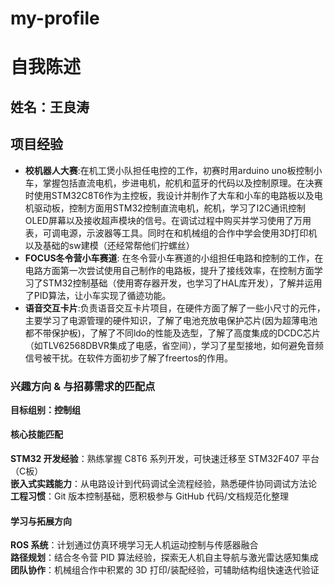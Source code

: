 # my-profile
# 自我陈述

## 姓名：王良涛    

## 项目经验
- **校机器人大赛**:在机工煲小队担任电控的工作，初赛时用arduino uno板控制小车，掌握包括直流电机，步进电机，舵机和蓝牙的代码以及控制原理。在决赛时使用STM32C8T6作为主控板，我设计并制作了大车和小车的电路板以及电机驱动板，控制方面用STM32控制直流电机，舵机，学习了I2C通讯控制OLED屏幕以及接收超声模块的信号。在调试过程中购买并学习使用了万用表，可调电源，示波器等工具。同时在和机械组的合作中学会使用3D打印机以及基础的sw建模（还经常帮他们拧螺丝）
- **FOCUS冬令营小车赛道**:  在冬令营小车赛道的小组担任电路和控制的工作，在电路方面第一次尝试使用自己制作的电路板，提升了接线效率，在控制方面学习了STM32控制基础（使用寄存器开发，也学习了HAL库开发），了解并运用了PID算法，让小车实现了循迹功能。
- **语音交互卡片**:负责语音交互卡片项目，在硬件方面了解了一些小尺寸的元件，主要学习了电源管理的硬件知识，了解了电池充放电保护芯片(因为超薄电池都不带保护板)，了解了不同ldo的性能及选型，了解了高度集成的DCDC芯片（如TLV62568DBVR集成了电感，省空间），学习了星型接地，如何避免音频信号被干扰。在软件方面初步了解了freertos的作用。

### 兴趣方向 & 与招募需求的匹配点  
**目标组别：控制组**  

#### 核心技能匹配  
 **STM32 开发经验**：熟练掌握 C8T6 系列开发，可快速迁移至 STM32F407 平台（C板）  
 **嵌入式实践能力**：从电路设计到代码调试全流程经验，熟悉硬件协同调试方法论  
 **工程习惯**：Git 版本控制基础，愿积极参与 GitHub 代码/文档规范化整理  

#### 学习与拓展方向  
 **ROS 系统**：计划通过仿真环境学习无人机运动控制与传感器融合  
 **路径规划**：结合冬令营 PID 算法经验，探索无人机自主导航与激光雷达感知集成  
 **团队协作**：机械组合作中积累的 3D 打印/装配经验，可辅助结构组快速迭代验证
